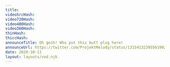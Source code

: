 ```yaml
---
title: 
videoSrcHash: 
video720Hash: 
video480Hash: 
video360Hash: 
thinHash: 
thiccHash: 
announceTitle: Oh gosh! Who put this butt plug here!
announceUrl: https://twitter.com/ProjektMelody/status/1315413239556190211
date: 2020-10-11
layout: layouts/vod.njk
---
```

